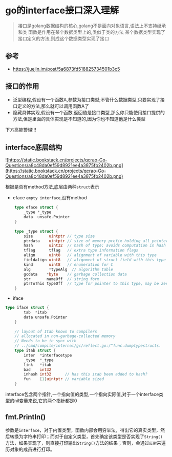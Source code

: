 # go的interface接口深入理解
> 接口是golang数据结构的核心,golang不是面向对象语言,语法上不支持继承和类
> 函数是作用在某个数据类型上的,类似于类的方法
> 某个数据类型实现了接口定义的方法,则成这个数据类型实现了接口

## 参考
- https://juejin.im/post/5a6873fd518825734501b3c5

## 接口的作用
- 泛型编程,假设有一个函数A,参数为接口类型;不管什么数据类型,只要实现了接口定义的方法,那么就可以调用函数A了
- 隐藏具体实现,假设有一个函数,返回值是接口类型,那么你只能使用接口提供的方法,但是里面的具体实现是不知道的,因为你也不知道他是什么类型

下方高能警惕!!!
## interface底层结构
![https://static.bookstack.cn/projects/qcrao-Go-Questions/a8c48da0ef59d8921ee4a3875fb2402b.png](https://static.bookstack.cn/projects/qcrao-Go-Questions/a8c48da0ef59d8921ee4a3875fb2402b.png)

根据是否有method方法,底层由两种`struct`表示
- eface `empty interface`,没有method
```go
    type eface struct {
        _type *_type
        data  unsafe.Pointer
    }
    
    type _type struct {
        size       uintptr // type size
        ptrdata    uintptr // size of memory prefix holding all pointers
        hash       uint32  // hash of type; avoids computation in hash tables
        tflag      tflag   // extra type information flags
        align      uint8   // alignment of variable with this type
        fieldalign uint8   // alignment of struct field with this type
        kind       uint8   // enumeration for C
        alg        *typeAlg  // algorithm table
        gcdata    *byte    // garbage collection data
        str       nameOff  // string form
        ptrToThis typeOff  // type for pointer to this type, may be zero
    }
```
- iface
```go
type iface struct {
        tab  *itab
        data unsafe.Pointer
    }
    
    // layout of Itab known to compilers
    // allocated in non-garbage-collected memory
    // Needs to be in sync with
    // ../cmd/compile/internal/gc/reflect.go:/^func.dumptypestructs.
    type itab struct {
        inter  *interfacetype
        _type  *_type
        link   *itab
        bad    int32
        inhash int32      // has this itab been added to hash?
        fun    [1]uintptr // variable sized
    }
```

interface包含两个指针,一个指向值的类型,一个指向实际值,对于一个interface类型的nil变量来说,它的两个指针都是0

## fmt.Println()
参数是`interface`，对于内置类型，函数内部会用穷举法，得出它的真实类型，然后转换为字符串打印；而对于自定义类型，首先确定该类型是否实现了` String() `方法，如果实现了，则直接打印输出` String() `方法的结果；否则，会通过`反射`来遍历对象的成员进行打印。
